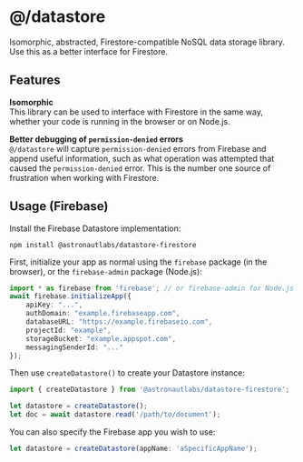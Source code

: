 # @/datastore

Isomorphic, abstracted, Firestore-compatible NoSQL data storage library. Use this as a better interface for Firestore.

## Features 

**Isomorphic**  
This library can be used to interface with Firestore in the same way, whether your code is running in the browser or on Node.js. 

**Better debugging of `permission-denied` errors**  
`@/datastore` will capture `permission-denied` errors from Firebase and append useful information, such as what operation was attempted that caused the `permission-denied` error. This is the number one source of frustration when working with Firestore.

## Usage (Firebase)

Install the Firebase Datastore implementation:

```
npm install @astronautlabs/datastore-firestore
```

First, initialize your app as normal using the `firebase` package (in the browser),
or the `firebase-admin` package (Node.js):

```typescript
import * as firebase from 'firebase'; // or firebase-admin for Node.js
await firebase.initializeApp({
    apiKey: "...",
    authDomain: "example.firebaseapp.com",
    databaseURL: "https://example.firebaseio.com",
    projectId: "example",
    storageBucket: "example.appspot.com",
    messagingSenderId: "..."
});
```

Then use `createDatastore()` to create your Datastore instance:

```typescript
import { createDatastore } from '@astronautlabs/datastore-firestore';

let datastore = createDatastore();
let doc = await datastore.read('/path/to/document');
```

You can also specify the Firebase app you wish to use:

```typescript
let datastore = createDatastore(appName: 'aSpecificAppName');
```
